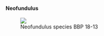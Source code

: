 #### Neofundulus

<figure>
  <img src="https://thekillifish.net/index_ATTACHMENTS/Neofundulus_sp_BBP_18-13_DSC_2358.jpg" />
  <figcaption>Neofundulus species BBP 18-13</figcaption>
</figure>